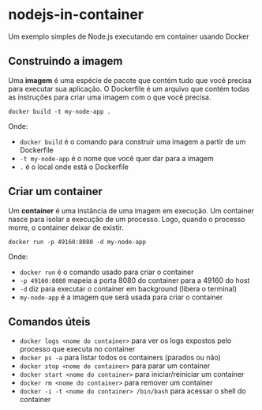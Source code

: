 # nodejs-in-container
Um exemplo simples de Node.js executando em container usando Docker

## Construindo a imagem

Uma **imagem** é uma espécie de pacote que contém tudo que você precisa para executar sua aplicação. O Dockerfile é um arquivo que contém todas as instruções para criar uma imagem com o que você precisa.

```shell
docker build -t my-node-app .
```

Onde:
* `docker build` é o comando para construir uma imagem a partir de um Dockerfile
* `-t my-node-app` é o nome que você quer dar para a imagem
* `.` é o local onde está o Dockerfile

## Criar um container

Um **container** é uma instância de uma imagem em execução. Um container nasce para isolar a execução de um processo. Logo, quando o processo morre, o container deixar de existir.

```shell
docker run -p 49160:8080 -d my-node-app
```

Onde:
* `docker run` é o comando usado para criar o container
* `-p 49160:8080` mapeia a porta 8080 do container para a 49160 do host
* `-d` diz para executar o container em background (libera o terminal)
* `my-node-app` é a imagem que será usada para criar o container

## Comandos úteis

* `docker logs <nome do container>` para ver os logs expostos pelo processo que executa no container
* `docker ps -a` para listar todos os containers (parados ou não)
* `docker stop <nome do container>` para parar um container
* `docker start <nome do container>` para iniciar/reiniciar um container
* `docker rm <nome do container>` para remover um container
* `docker -i -t <nome do container> /bin/bash` para acessar o shell do container
